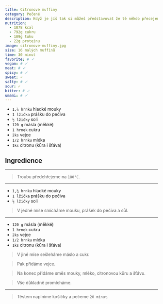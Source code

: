 ```yaml
---
title: Citronové muffiny
category: Pečené
description: Když je jíš tak si můžeš představovat že tě někdo přecejenom má rád.
nutrition:
  - 1878 kcal
  - 792g cukru
  - 109g tuku
  - 22g proteinu
image: citronove-muffiny.jpg
size: 16 malých muffinů
time: 30 minut
favorite: # ✓
vegan: # ✓
meat: # ✓
spicy: # ✓
sweet: ✓
salty: # ✓
sour: ✓
bitter: # ✓
umami: # ✓
---
```


* `1,¼ hrnku` hladké mouky
* `1 lžička` prášku do pečiva
* `½ lžičky` soli
* `120 g` másla (měkké)
* `1 hrnek` cukru
* `2ks` vejce
* `1/2 hrnku` mléka
* `1ks` citronu (kůra i šťáva)

## **Ingredience**

---

> Troubu předehřejeme na `180°C`.

---

* `1,¼ hrnku` hladké mouky
* `1 lžička` prášku do pečiva
* `½ lžičky` soli

> V jedné míse smícháme mouku, prášek do pečiva a sůl.

---

* `120 g` másla (měkké)
* `1 hrnek` cukru
* `2ks` vejce
* `1/2 hrnku` mléka
* `1ks` citronu (kůra i šťáva)

> V jiné míse sešleháme máslo a cukr.

> Pak přidáme vejce.

> Na konec přidáme směs mouky, mléko, citronovou kůru a šťávu.

> Vše důkladně promícháme.

---

> Těstem naplníme košíčky a pečeme `20 minut`.
